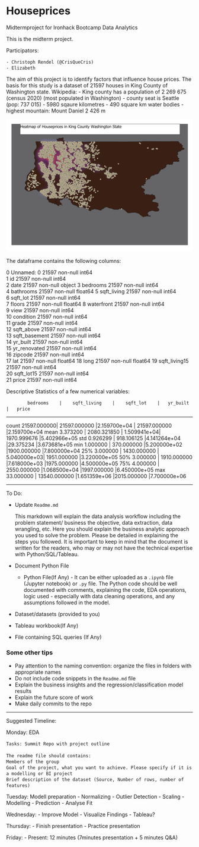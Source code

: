 # Houseprices
Midtermproject for Ironhack Bootcamp Data Analytics

This is the midterm project.

Participators:

    - Christoph Rendel (@CrisQueCris)
    - Elizabeth

The aim of this project is to identify factors that influence house prices. 
The basis for this study is a dataset of 21597 houses in King County of Washington state. 
    Wikipedia: 
        - King county has a population of 2 269 675 (census 2020) (most populated in Washington)
        - county seat is Seattle (pop: 737 015)
        - 5980 sqaure kilometres
        - 490 square km water bodies
        - highest mountain: Mount Daniel 2 426 m
        
 
![Heatmap](heatmapprice.jpeg) 



The dataframe contains the following columns:

0   Unnamed: 0     21597 non-null  int64  
 1   id             21597 non-null  int64  
 2   date           21597 non-null  object 
 3   bedrooms       21597 non-null  int64  
 4   bathrooms      21597 non-null  float64
 5   sqft_living    21597 non-null  int64  
 6   sqft_lot       21597 non-null  int64  
 7   floors         21597 non-null  float64
 8   waterfront     21597 non-null  int64  
 9   view           21597 non-null  int64  
 10  condition      21597 non-null  int64  
 11  grade          21597 non-null  int64  
 12  sqft_above     21597 non-null  int64  
 13  sqft_basement  21597 non-null  int64  
 14  yr_built       21597 non-null  int64  
 15  yr_renovated   21597 non-null  int64  
 16  zipcode        21597 non-null  int64  
 17  lat            21597 non-null  float64
 18  long           21597 non-null  float64
 19  sqft_living15  21597 non-null  int64  
 20  sqft_lot15     21597 non-null  int64  
 21  price          21597 non-null  int64

Descriptive Statistics of a few numerical variables:


            bedrooms	|    sqft_living	|    sqft_lot	 |   yr_built	    |   price
----------------------------------------------------------------------------------------
count	    21597.000000|	21597.000000	|2.159700e+04	 |   21597.000000	|2.159700e+04
mean	    3.373200	|    2080.321850	|    1.509941e+04|	1970.999676	    |5.402966e+05
std	        0.926299	|    918.106125	    |4.141264e+04	 |29.375234	        |3.673681e+05
min	        1.000000	|    370.000000	    |5.200000e+02	 |1900.000000	    |7.800000e+04
25%	        3.000000	|    1430.000000	|    5.040000e+03|	1951.000000	    |3.220000e+05
50%	        3.000000	|   1910.000000	    |7.618000e+03	 |1975.000000	    |4.500000e+05
75%	        4.000000	|   2550.000000	    |1.068500e+04	 |1997.000000	    |6.450000e+05
max	        33.000000	|  13540.000000	    |1.651359e+06	 |2015.000000	    |7.700000e+06



----------------------------------------------------------------------------------------------
To Do: 

- Update `Readme.md` 

    This markdown will explain the data analysis workflow including the problem statement/ business the objective, data extraction, data wrangling, etc. Here you should explain the business analytic approach you used to solve the problem. Please be detailed in explaining the steps you followed. It is important to keep in mind that the document is written for the readers, who may or may not have the technical expertise with Python/SQL/Tableau.


- Document Python File 

    - Python File(If Any) - It can be either uploaded as a `.ipynb` file (Jupyter notebook) or `.py` file. The Python code should be well documented with comments, explaining the code, EDA operations, logic used - especially with data cleaning operations, and any assumptions followed in the model.
- Dataset/datasets (provided to you)
- Tableau workbook(If Any)
- File containing SQL queries (If Any)


### Some other tips

- Pay attention to the naming convention: organize the files in folders with appropriate names
- Do not include code snippets in the `Readme.md` file
- Explain the business insights and the regression/classification model results
- Explain the future score of work
- Make daily commits to the repo

------------------------------------------------------

Suggested Timeline:

Monday: EDA 

    Tasks: Summit Repo with project outline 

    The readme file should contains:
    Members of the group
    Goal of the project, what you want to achieve. Please specify if it is a modelling or BI project
    Brief description of the dataset (Source, Number of rows, number of features)


Tuesday: Modell preparation
    - Normalizing
    - Outlier Detection
    - Scaling
    - Modelling
    - Prediction
    - Analyse Fit


Wednesday:
    - Improve Model
    - Visualize Findings
    - Tableau?

Thursday: 
    - Finish presentation
    - Practice presentation

Friday: 
    - Present:
        12 minutes (7minutes presentation + 5 minutes Q&A)